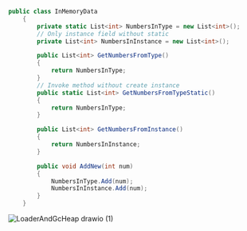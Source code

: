 ``` C#
public class InMemoryData
    {
        private static List<int> NumbersInType = new List<int>();
        // Only instance field without static
        private List<int> NumbersInInstance = new List<int>();

        public List<int> GetNumbersFromType()
        {
            return NumbersInType;
        }
        // Invoke method without create instance
        public static List<int> GetNumbersFromTypeStatic()
        {
            return NumbersInType;
        }

        public List<int> GetNumbersFromInstance()
        {
            return NumbersInInstance;
        }

        public void AddNew(int num)
        {
            NumbersInType.Add(num);
            NumbersInInstance.Add(num);
        }
    }
```

![LoaderAndGcHeap drawio (1)](https://user-images.githubusercontent.com/55326490/180648135-b551d5bc-f212-4c45-8573-bc724e17da17.png)


